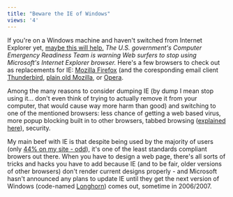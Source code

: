 ```yaml
---
title: "Beware the IE of Windows"
views: '4'
---
```

<p>If you're on a Windows machine and haven't switched from Internet Explorer yet, <a href="http://www.internetnews.com/security/article.php/3374931">maybe this will help.</a>  <i>The U.S. government's Computer Emergency Readiness Team is warning Web surfers to stop using Microsoft's Internet Explorer browser.</i>  Here's a few browsers to check out as replacements for IE: <a href="http://www.mozilla.org/products/firefox/">Mozilla Firefox</a> (and the coresponding email client <a href="http://www.mozilla.org/products/thunderbird/">Thunderbird</a>, <a href="http://www.mozilla.org/products/mozilla1.x/">plain old Mozilla</a>, or <a href="http://www.opera.com/">Opera</a>.</p>
<p>Among the many reasons to consider dumping IE (by dump I mean stop using it... don't even think of trying to actually remove it from your computer, that would cause way more harm than good) and switching to one of the mentioned browsers: less chance of getting a web based virus, more popup blocking built in to other browsers, tabbed browsing (<a href="http://www.mozilla.org/products/firefox/why/">explained here</a>), security.</p>
<p>My main beef with IE is that despite being used by the majority of users (only <a href="http://www.nedstatbasic.net/s?tab=1&amp;link=5&amp;id=1701766">44% on my site - odd</a>), it's one of the least standards compliant browers out there.  When you have to design a web page, there's all sorts of tricks and hacks you have to add because IE (and to be fair, older versions of other browsers) don't render current designs properly - and Microsoft hasn't announced any plans to update IE until they get the next version of Windows (code-named <a href="http://msdn.microsoft.com/longhorn/">Longhorn</a>) comes out, sometime in 2006/2007.</p>
